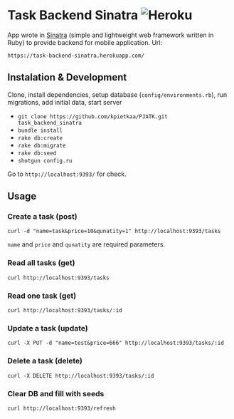 # Task Backend Sinatra ![Heroku](https://heroku-badge.herokuapp.com/?app=heroku-badge)

App wrote in [Sinatra](https://github.com/sinatra/sinatra) (simple and lightweight web framework written in Ruby)
to provide backend for mobile application. Url:

    https://task-backend-sinatra.herokuapp.com/

## Instalation & Development

Clone, install dependencies, setup database (`config/environments.rb`), run migrations, add initial data, start server

* `git clone https://github.com/kpietkaa/PJATK.git task_backend_sinatra`
* `bundle install`
* `rake db:create`
* `rake db:migrate`
* `rake db:seed`
* `shotgun config.ru`

Go to `http://localhost:9393/` for check.

## Usage

### Create a task (post)

    curl -d "name=task&price=10&qunatity=1" http://localhost:9393/tasks

`name` and `price` and `qunatity` are required parameters.

### Read all tasks (get)

    curl http://localhost:9393/tasks

### Read one task (get)

    curl http://localhost:9393/tasks/:id

### Update a task (update)

    curl -X PUT -d "name=test&price=666" http://localhost:9393/tasks/:id

### Delete a task (delete)

    curl -X DELETE http://localhost:9393/tasks/:id

### Clear DB and fill with seeds

    curl http://localhost:9393/refresh
